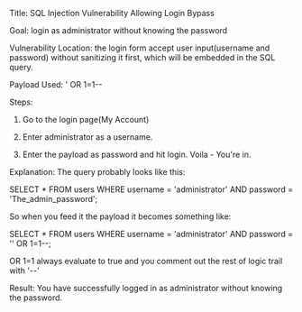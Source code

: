 Title: SQL Injection Vulnerability Allowing Login Bypass 

Goal: login as administrator without knowing the password 

Vulnerability Location: the login form accept user input(username and password) without sanitizing it first, which will be embedded in the SQL query.

Payload Used: ' OR 1=1--

Steps:

1. Go to the login page(My Account)

2. Enter administrator as a username.

3. Enter the payload as password and hit login. Voila - You're in.

Explanation: The query probably looks like this:

  SELECT * FROM users WHERE username = 'administrator' AND password = 'The_admin_password';

So when you feed it the payload it becomes something like:
     
  SELECT * FROM users WHERE username = 'administrator' AND password = '' OR 1=1--;

OR 1=1 always evaluate to true and you comment out the rest of logic trail with '--'

Result: You have successfully logged in as administrator without knowing the password.

